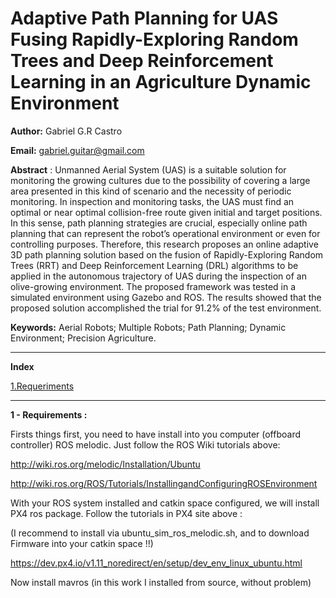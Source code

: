 # Adaptive Path Planning for UAS Fusing Rapidly-Exploring Random Trees and Deep Reinforcement Learning in an Agriculture Dynamic Environment

**Author:** Gabriel G.R Castro

**Email:** gabriel.guitar@gmail.com

**Abstract** : Unmanned Aerial System (UAS) is a suitable solution for monitoring the growing cultures due to the possibility of covering a large area presented in this kind of scenario and the necessity of periodic monitoring. In inspection and monitoring tasks, the UAS must find an optimal or near optimal collision-free route given initial and target positions. In this sense, path planning strategies are crucial, especially online path planning that can represent the robot’s operational environment or even for controlling purposes. Therefore, this research proposes an online adaptive 3D path planning
solution based on the fusion of Rapidly-Exploring Random Trees (RRT) and Deep Reinforcement Learning (DRL) algorithms to be applied in the autonomous trajectory of UAS during the inspection of an olive-growing environment. The proposed framework was tested in a simulated environment
using Gazebo and ROS. The results showed that the proposed solution accomplished the trial for 91.2% of the test environment.

**Keywords:** Aerial Robots; Multiple Robots; Path Planning; Dynamic Environment; Precision Agriculture.

____________________________________________________________________________________________________________________________________________________

**Index** 

[1.Requeriments](#requeriments)


___________________________________________________________________________________________________________________________________________________


**1 - Requirements :**  <a name="requeriments"></a>

Firsts things first, you need to have install into you computer (offboard controller) ROS melodic. Just follow the ROS Wiki tutorials above: 

http://wiki.ros.org/melodic/Installation/Ubuntu

http://wiki.ros.org/ROS/Tutorials/InstallingandConfiguringROSEnvironment

With your ROS system installed and catkin space configured, we will install PX4 ros package. Follow the tutorials in PX4 site above : 

(I recommend to install via ubuntu_sim_ros_melodic.sh, and to download Firmware into your catkin space !!)

https://dev.px4.io/v1.11_noredirect/en/setup/dev_env_linux_ubuntu.html

Now install mavros (in this work I installed from source, without problem)






